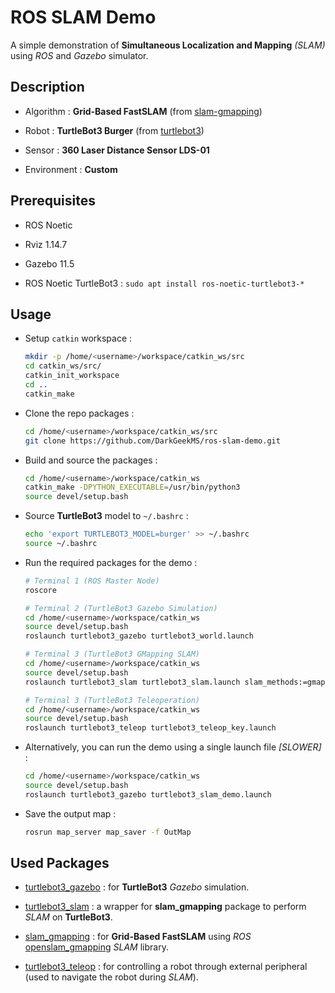 # ROS SLAM Demo

A simple demonstration of __Simultaneous Localization and Mapping__ _(SLAM)_ using _ROS_ and _Gazebo_ simulator.

## Description

-   Algorithm : __Grid-Based FastSLAM__ (from [slam-gmapping](https://github.com/ros-perception/slam_gmapping))

-   Robot : __TurtleBot3 Burger__ (from [turtlebot3](https://github.com/ROBOTIS-GIT/turtlebot3))

-   Sensor : __360 Laser Distance Sensor LDS-01__

-   Environment : __Custom__

## Prerequisites

-   ROS Noetic

-   Rviz 1.14.7

-   Gazebo 11.5

-   ROS Noetic TurtleBot3 : `sudo apt install ros-noetic-turtlebot3-*`

## Usage

-   Setup `catkin` workspace :
    ```bash
    mkdir -p /home/<username>/workspace/catkin_ws/src
    cd catkin_ws/src/
    catkin_init_workspace
    cd ..
    catkin_make
    ```

-   Clone the repo packages :
    ```bash
    cd /home/<username>/workspace/catkin_ws/src
    git clone https://github.com/DarkGeekMS/ros-slam-demo.git
    ```

-   Build and source the packages :
    ```bash
    cd /home/<username>/workspace/catkin_ws
    catkin_make -DPYTHON_EXECUTABLE=/usr/bin/python3
    source devel/setup.bash
    ```

-   Source __TurtleBot3__ model to `~/.bashrc` :
    ```bash
    echo 'export TURTLEBOT3_MODEL=burger' >> ~/.bashrc
    source ~/.bashrc
    ```

-   Run the required packages for the demo :
    ```bash
    # Terminal 1 (ROS Master Node)
    roscore

    # Terminal 2 (TurtleBot3 Gazebo Simulation)
    cd /home/<username>/workspace/catkin_ws
    source devel/setup.bash
    roslaunch turtlebot3_gazebo turtlebot3_world.launch

    # Terminal 3 (TurtleBot3 GMapping SLAM)
    cd /home/<username>/workspace/catkin_ws
    source devel/setup.bash
    roslaunch turtlebot3_slam turtlebot3_slam.launch slam_methods:=gmapping

    # Terminal 3 (TurtleBot3 Teleoperation)
    cd /home/<username>/workspace/catkin_ws
    source devel/setup.bash
    roslaunch turtlebot3_teleop turtlebot3_teleop_key.launch
    ```

-   Alternatively, you can run the demo using a single launch file _[SLOWER]_ :
    ```bash
    cd /home/<username>/workspace/catkin_ws
    source devel/setup.bash
    roslaunch turtlebot3_gazebo turtlebot3_slam_demo.launch
    ```

-   Save the output map :
    ```bash
    rosrun map_server map_saver -f OutMap
    ```

## Used Packages

-   [turtlebot3_gazebo](https://github.com/ROBOTIS-GIT/turtlebot3_simulations) : for __TurtleBot3__ _Gazebo_ simulation.

-   [turtlebot3_slam](https://github.com/ROBOTIS-GIT/turtlebot3) : a wrapper for __slam_gmapping__ package to perform _SLAM_ on __TurtleBot3__.

-   [slam_gmapping](https://github.com/ros-perception/slam_gmapping) : for __Grid-Based FastSLAM__ using _ROS_ [openslam_gmapping](https://github.com/ros-perception/openslam_gmapping) _SLAM_ library.

-   [turtlebot3_teleop](https://github.com/ROBOTIS-GIT/turtlebot3) : for controlling a robot through external peripheral (used to navigate the robot during _SLAM_).
